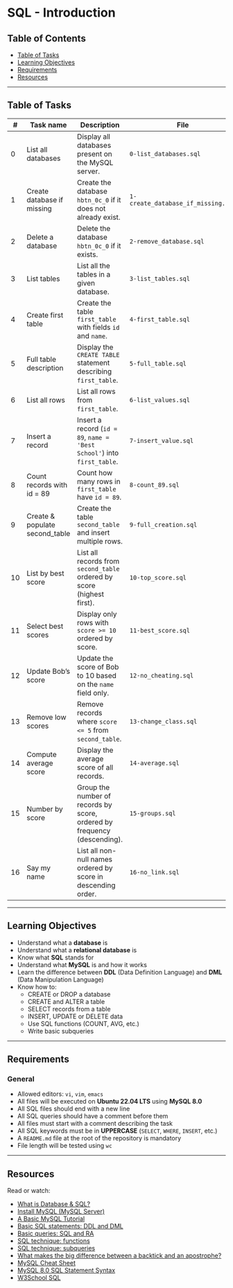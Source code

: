 # SQL - Introduction

## Table of Contents
- [Table of Tasks](#table-of-tasks)  
- [Learning Objectives](#learning-objectives)  
- [Requirements](#requirements)  
- [Resources](#resources)  

---

## Table of Tasks

| #  | Task name                        | Description                                                                     | File                          |
|----|----------------------------------|---------------------------------------------------------------------------------|--------------------------------|
| 0  | List all databases               | Display all databases present on the MySQL server.                              | `0-list_databases.sql`         |
| 1  | Create database if missing       | Create the database `hbtn_0c_0` if it does not already exist.                   | `1-create_database_if_missing.sql` |
| 2  | Delete a database                | Delete the database `hbtn_0c_0` if it exists.                                   | `2-remove_database.sql`        |
| 3  | List tables                      | List all the tables in a given database.                                        | `3-list_tables.sql`            |
| 4  | Create first table               | Create the table `first_table` with fields `id` and `name`.                     | `4-first_table.sql`            |
| 5  | Full table description           | Display the `CREATE TABLE` statement describing `first_table`.                  | `5-full_table.sql`             |
| 6  | List all rows                    | List all rows from `first_table`.                                               | `6-list_values.sql`            |
| 7  | Insert a record                  | Insert a record (`id = 89`, `name = 'Best School'`) into `first_table`.         | `7-insert_value.sql`           |
| 8  | Count records with id = 89       | Count how many rows in `first_table` have `id = 89`.                            | `8-count_89.sql`               |
| 9  | Create & populate second_table   | Create the table `second_table` and insert multiple rows.                       | `9-full_creation.sql`          |
| 10 | List by best score               | List all records from `second_table` ordered by score (highest first).          | `10-top_score.sql`             |
| 11 | Select best scores               | Display only rows with `score >= 10` ordered by score.                          | `11-best_score.sql`            |
| 12 | Update Bob’s score               | Update the score of Bob to 10 based on the `name` field only.                   | `12-no_cheating.sql`           |
| 13 | Remove low scores                | Remove records where `score <= 5` from `second_table`.                          | `13-change_class.sql`          |
| 14 | Compute average score            | Display the average score of all records.                                       | `14-average.sql`               |
| 15 | Number by score                  | Group the number of records by score, ordered by frequency (descending).        | `15-groups.sql`                |
| 16 | Say my name                      | List all non-null names ordered by score in descending order.                   | `16-no_link.sql`               |

---

## Learning Objectives

- Understand what a **database** is  
- Understand what a **relational database** is  
- Know what **SQL** stands for  
- Understand what **MySQL** is and how it works  
- Learn the difference between **DDL** (Data Definition Language) and **DML** (Data Manipulation Language)  
- Know how to:
  - CREATE or DROP a database
  - CREATE and ALTER a table
  - SELECT records from a table
  - INSERT, UPDATE or DELETE data
  - Use SQL functions (COUNT, AVG, etc.)
  - Write basic subqueries

---

## Requirements

### General
- Allowed editors: `vi`, `vim`, `emacs`  
- All files will be executed on **Ubuntu 22.04 LTS** using **MySQL 8.0**  
- All SQL files should end with a new line  
- All SQL queries should have a comment before them  
- All files must start with a comment describing the task  
- All SQL keywords must be in **UPPERCASE** (`SELECT`, `WHERE`, `INSERT`, etc.)  
- A `README.md` file at the root of the repository is mandatory  
- File length will be tested using `wc`

---

## Resources

Read or watch:  
- [What is Database & SQL?](https://www.youtube.com/watch?v=FR4QIeZaPeM)  
- [Install MySQL (MySQL Server)](https://www.youtube.com/watch?v=9h3ctGFTz9w)  
- [A Basic MySQL Tutorial](https://www.digitalocean.com/community/tutorials/how-to-install-mysql-on-ubuntu-20-04)  
- [Basic SQL statements: DDL and DML](https://github.com/hs-hq/project_resources/blob/main/sql/database_design_ddl_dml.md)  
- [Basic queries: SQL and RA](https://github.com/hs-hq/project_resources/blob/main/sql/database_design_queries.md)  
- [SQL technique: functions](https://github.com/hs-hq/project_resources/blob/main/sql/database_design_functions.md)  
- [SQL technique: subqueries](https://github.com/hs-hq/project_resources/blob/main/sql/database_design_subqueries.md)  
- [What makes the big difference between a backtick and an apostrophe?](https://stackoverflow.com/questions/29402361/what-makes-the-big-difference-between-a-backtick-and-an-apostrophe/29402458)  
- [MySQL Cheat Sheet](https://intellipaat.com/mediaFiles/2019/02/SQL-Commands-Cheat-Sheet.pdf?US)  
- [MySQL 8.0 SQL Statement Syntax](https://dev.mysql.com/doc/refman/8.0/en/sql-statements.html)  
- [W3School SQL](https://www.w3schools.com/sql/default.asp)